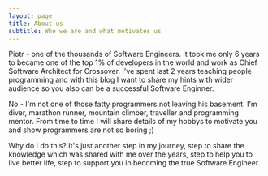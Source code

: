```yaml
---
layout: page
title: About us
subtitle: Who we are and what motivates us
---
```


Piotr - one of the thousands of Software Engineers. It took me only 6 years to became one of the top 1% of developers in the world and work as Chief Software Architect for Crossover. I've spent last 2 years teaching people programming and with this blog I want to share my hints with wider audience so you also can be a successful Software Enginner.

No - I'm not one of those fatty programmers not leaving his basement. I'm diver, marathon runner, mountain climber, traveller and programming mentor. From time to time I will share details of my hobbys to motivate you and show programmers are not so boring ;)

Why do I do this? It's just another step in my journey, step to share the knowledge which was shared with me over the years, step to help you to live better life, step to support you in becoming the true Software Engineer.
